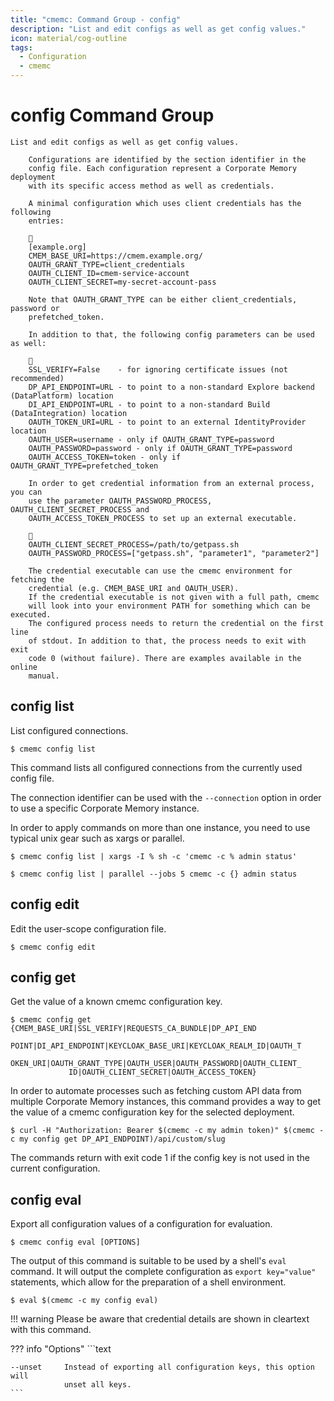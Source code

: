 ```yaml
---
title: "cmemc: Command Group - config"
description: "List and edit configs as well as get config values."
icon: material/cog-outline
tags:
  - Configuration
  - cmemc
---
```

# config Command Group
<!-- This file was generated - DO NOT CHANGE IT MANUALLY -->

```text
List and edit configs as well as get config values.

    Configurations are identified by the section identifier in the
    config file. Each configuration represent a Corporate Memory deployment
    with its specific access method as well as credentials.

    A minimal configuration which uses client credentials has the following
    entries:

    
    [example.org]
    CMEM_BASE_URI=https://cmem.example.org/
    OAUTH_GRANT_TYPE=client_credentials
    OAUTH_CLIENT_ID=cmem-service-account
    OAUTH_CLIENT_SECRET=my-secret-account-pass

    Note that OAUTH_GRANT_TYPE can be either client_credentials, password or
    prefetched_token.

    In addition to that, the following config parameters can be used as well:

    
    SSL_VERIFY=False    - for ignoring certificate issues (not recommended)
    DP_API_ENDPOINT=URL - to point to a non-standard Explore backend (DataPlatform) location
    DI_API_ENDPOINT=URL - to point to a non-standard Build (DataIntegration) location
    OAUTH_TOKEN_URI=URL - to point to an external IdentityProvider location
    OAUTH_USER=username - only if OAUTH_GRANT_TYPE=password
    OAUTH_PASSWORD=password - only if OAUTH_GRANT_TYPE=password
    OAUTH_ACCESS_TOKEN=token - only if OAUTH_GRANT_TYPE=prefetched_token

    In order to get credential information from an external process, you can
    use the parameter OAUTH_PASSWORD_PROCESS, OAUTH_CLIENT_SECRET_PROCESS and
    OAUTH_ACCESS_TOKEN_PROCESS to set up an external executable.

    
    OAUTH_CLIENT_SECRET_PROCESS=/path/to/getpass.sh
    OAUTH_PASSWORD_PROCESS=["getpass.sh", "parameter1", "parameter2"]

    The credential executable can use the cmemc environment for fetching the
    credential (e.g. CMEM_BASE_URI and OAUTH_USER).
    If the credential executable is not given with a full path, cmemc
    will look into your environment PATH for something which can be executed.
    The configured process needs to return the credential on the first line
    of stdout. In addition to that, the process needs to exit with exit
    code 0 (without failure). There are examples available in the online
    manual.

```

## config list

List configured connections.

```shell-session title="Usage"
$ cmemc config list
```




This command lists all configured connections from the currently used config file.

The connection identifier can be used with the `--connection` option in order to use a specific Corporate Memory instance.

In order to apply commands on more than one instance, you need to use typical unix gear such as xargs or parallel.

```shell-session title="Example"
$ cmemc config list | xargs -I % sh -c 'cmemc -c % admin status'
```


```shell-session title="Example"
$ cmemc config list | parallel --jobs 5 cmemc -c {} admin status
```




## config edit

Edit the user-scope configuration file.

```shell-session title="Usage"
$ cmemc config edit
```





## config get

Get the value of a known cmemc configuration key.

```shell-session title="Usage"
$ cmemc config get {CMEM_BASE_URI|SSL_VERIFY|REQUESTS_CA_BUNDLE|DP_API_END
             POINT|DI_API_ENDPOINT|KEYCLOAK_BASE_URI|KEYCLOAK_REALM_ID|OAUTH_T
             OKEN_URI|OAUTH_GRANT_TYPE|OAUTH_USER|OAUTH_PASSWORD|OAUTH_CLIENT_
             ID|OAUTH_CLIENT_SECRET|OAUTH_ACCESS_TOKEN}
```




In order to automate processes such as fetching custom API data from multiple Corporate Memory instances, this command provides a way to get the value of a cmemc configuration key for the selected deployment.

```shell-session title="Example"
$ curl -H "Authorization: Bearer $(cmemc -c my admin token)" $(cmemc -c my config get DP_API_ENDPOINT)/api/custom/slug
```


The commands return with exit code 1 if the config key is not used in the current configuration.



## config eval

Export all configuration values of a configuration for evaluation.

```shell-session title="Usage"
$ cmemc config eval [OPTIONS]
```




The output of this command is suitable to be used by a shell's `eval` command. It will output the complete configuration as `export key="value"` statements, which allow for the preparation of a shell environment.

```shell-session title="Example"
$ eval $(cmemc -c my config eval)
```


!!! warning
    Please be aware that credential details are shown in cleartext with this command.




??? info "Options"
    ```text

    --unset     Instead of exporting all configuration keys, this option will
                unset all keys.
    ```

